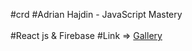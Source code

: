 #crd  #Adrian Hajdin - JavaScript Mastery <br></br>
#React js & Firebase
#Link => [Gallery](https://frosty-albattani-2fe146.netlify.app/)
